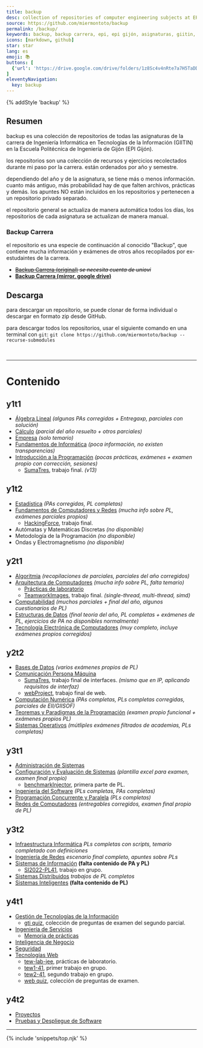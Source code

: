 ```yaml
---
title: backup
desc: collection of repositories of computer engineering subjects at EPI Gijón.
source: https://github.com/miermontoto/backup
permalink: /backup/
keywords: backup, backup carrera, epi, epi gijón, asignaturas, giitin, informática, ingeniería informática, ingeniería, engineering, computer engineering, gijón
icons: [markdown, github]
star: star
lang: es
emoji: 📚
buttons: [
  {'url': 'https://drive.google.com/drive/folders/1z8Sc4v4nRte7a7H5TaDDtwROzoN4_Cu3?usp=share_link', 'icon': 'drive', 'text': 'drive'}
]
eleventyNavigation:
  key: backup
---
```


{% addStyle 'backup' %}

## Resumen
backup es una colección de repositorios de todas las asignaturas de la carrera de Ingeniería Informática en Tecnologías de la Información (GIITIN) en la Escuela Politécnica de Ingeniería de Gijón (EPI Gijón).

los repositorios son una colección de recursos y ejercicios recolectados durante mi paso por la carrera. están ordenados por año y semestre.

dependiendo del año y de la asignatura, se tiene más o menos información. cuanto más antiguo, más probabilidad hay de que falten archivos, prácticas y demás. los apuntes NO están incluidos en los repositorios y pertenecen a un repositorio privado separado.

el repositorio general se actualiza de manera automática todos los días, los repositorios de cada asignatura se actualizan de manera manual.

### Backup Carrera
el repositorio es una especie de continuación al conocido "Backup", que contiene mucha información y exámenes de otros años recopilados por ex-estudaintes de la carrera.

- ~~[Backup Carrera (original)](https://unioviedo-my.sharepoint.com/:f:/g/personal/uo257355_uniovi_es/EjUyVaf6mAhMh1TqxDFey8kB-CKEk7KP6CqwkYylcYdRQg?e=xbMQHT) *se necesita cuenta de uniovi*~~
- **[Backup Carrera (mirror, google drive)](https://drive.google.com/drive/folders/1z8Sc4v4nRte7a7H5TaDDtwROzoN4_Cu3?usp=share_link)**

## Descarga
para descargar un repositorio, se puede clonar de forma individual o descargar en formato zip desde GitHub.

para descargar todos los repositorios, usar el siguiente comando en una terminal con `git`:
`git clone https://github.com/miermontoto/backup --recurse-submodules`

<br> <hr>

# Contenido
<div id="subjects">

## y1t1
- [Álgebra Lineal](https://github.com/miermontoto/Algebra) *(algunas PAs corregidas + Entregaxp, parciales con solución)*
- [Cálculo](https://github.com/miermontoto/Calculo) *(parcial del año resuelto + otros parciales)*
- [Empresa](https://github.com/miermontoto/Empresa) *(solo temario)*
- [Fundamentos de Informática](https://github.com/miermontoto/Fundamentos) *(poca información, no existen transparencias)*
- [Introducción a la Programación](https://github.com/miermontoto/Introduccion) *(pocas prácticas, exámenes + examen propio con corrección, sesiones)*
  - [SumaTres](https://github.com/miermontoto/SumaTres/tree/f85b0cb72ed033d36211e62354214de6f3cf8d31), trabajo final. *(v13)*

## y1t2
- [Estadística](https://github.com/miermontoto/Estadistica) *(PAs corregidas, PL completas)*
- [Fundamentos de Computadores y Redes](https://github.com/miermontoto/FCR) *(mucha info sobre PL, exámenes parciales propios)*
  - [HackingForce](https://github.com/miermontoto/HackingForce), trabajo final.
- <span class="unavailable">Autómatas y Matemáticas Discretas <i>(no disponible)</i></span>
- <span class="unavailable">Metodología de la Programación <i>(no disponible)</i></span>
- <span class="unavailable">Ondas y Electromagnetismo <i>(no disponible)</i></span>

## y2t1
- [Algoritmia](https://github.com/miermontoto/Algoritmia) *(recopilaciones de parciales, parciales del año corregidos)*
- [Arquitectura de Computadores](https://github.com/miermontoto/Arquitectura) *(mucha info sobre PL, falta temario)*
  - [Prácticas de laboratorio](https://github.com/miermontoto/2ac)
  - [TeamworkImages](https://github.com/miermontoto/TeamworkImages), trabajo final. *(single-thread, multi-thread, simd)*
- [Computabilidad](https://github.com/miermontoto/Computabilidad) *(muchos parciales + final del año, algunos cuestionarios de PL)*
- [Estructuras de Datos](https://github.com/miermontoto/Estructuras) *(final teoría del año, PL completas + exámenes de PL, ejercicios de PA no disponibles normalmente)*
- [Tecnología Electrónica de Computadores](https://github.com/miermontoto/TEC) *(muy completo, incluye exámenes propios corregidos)*

## y2t2
- [Bases de Datos](https://github.com/miermontoto/Bases) *(varios exámenes propios de PL)*
- [Comunicación Persona Máquina](https://github.com/miermontoto/CPM)
  - [SumaTres](https://github.com/miermontoto/SumaTres), trabajo final de interfaces. *(mismo que en IP, aplicando requisitos de interfaz)*
  - [webProject](https://github.com/miermontoto/webProject), trabajo final de web.
- [Computación Numérica](https://github.com/miermontoto/Computacion) *(PAs completas, PLs completas corregidas, parciales de EII/GIISOF)*
- [Teoremas y Paradigmas de la Programación](https://github.com/miermontoto/TPP) *(examen propio funcional + exámenes propios PL)*
- [Sistemas Operativos](https://github.com/miermontoto/Operativos) *(mútliples exámenes filtrados de academias, PLs completas)*

## y3t1
- [Administración de Sistemas](https://github.com/miermontoto/Admin)
- [Configuración y Evaluación de Sistemas](https://github.com/miermontoto/CES) *(plantilla excel para examen, examen final propio)*
  - [benchmarkInjector](https://github.com/miermontoto/benchmarkInjector), primera parte de PL.
- [Ingeniería del Software](https://github.com/miermontoto/ISoft) *(PLs completas, PAs completas)*
- [Programación Concurrente y Paralela](https://github.com/miermontoto/PCP) *(PLs completas)*
- [Redes de Computadores](https://github.com/miermontoto/Redes) *(entregables corregidos, examen final propio de PL)*

## y3t2
- [Infraestructura Informática](https://github.com/miermontoto/Infraestructura) *PLs completas con scripts, temario completado con definiciones*
- [Ingeniería de Redes](https://github.com/miermontoto/IngRedes) *escenario final completo, apuntes sobre PLs*
- [Sistemas de Información](https://github.com/miermontoto/SI) **(falta contenido de PA y PL)**
  - [SI2022-PL41](https://github.com/miermontoto/SI2022-PL41), trabajo en grupo.
- [Sistemas Distribuidos](https://github.com/miermontoto/Distribuidos) *trabajos de PL completos*
- [Sistemas Inteligentes](https://github.com/miermontoto/Inteligentes) **(falta contenido de PL)**

## y4t1
- [Gestión de Tecnologías de la Información](https://github.com/miermontoto/GTI)
  - [gti quiz](https://mier.info/gti/), colección de preguntas de examen del segundo parcial.
- [Ingeniería de Servicios](https://github.com/miermontoto/Servicios)
  - [Memoria de prácticas](https://github.com/miermontoto/memoria-servicios)
- [Inteligencia de Negocio](https://github.com/miermontoto/Negocio)
- [Seguridad](https://github.com/miermontoto/Servicios)
- [Tecnologías Web](https://github.com/miermontoto/Web)
  - [tew-lab-jee](https://github.com/miermontoto/tew-2324-4-UO283319-lab-jee), prácticas de laboratorio.
  - [tew1-41](https://github.com/miermontoto/tew1-2324), primer trabajo en grupo.
  - [tew2-41](https://github.com/miermontoto/tew2-2324), segundo trabajo en grupo.
  - [web quiz](https://mier.info/web/), colección de preguntas de examen.

## y4t2
- [Proyectos](https://github.com/miermontoto/Proyectos)
- [Pruebas y Despliegue de Software](https://github.com/miermontoto/Pruebas)

</div>

<hr>

{% include 'snippets/top.njk' %}
